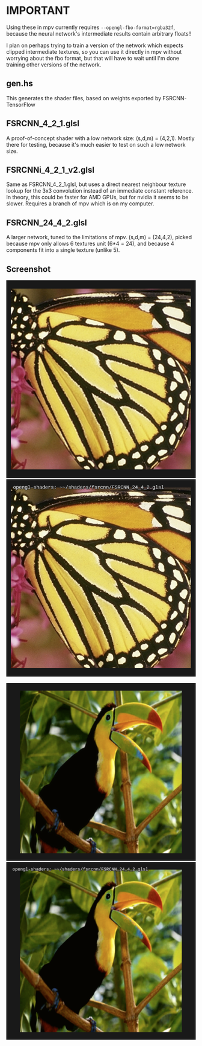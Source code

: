 # IMPORTANT

Using these in mpv currently requires ``--opengl-fbo-format=rgba32f``, because
the neural network's intermediate results contain arbitrary floats!!

I plan on perhaps trying to train a version of the network which expects
clipped intermediate textures, so you can use it directly in mpv without
worrying about the fbo format, but that will have to wait until I'm done
training other versions of the network.

## gen.hs

This generates the shader files, based on weights exported by FSRCNN-TensorFlow

## FSRCNN_4_2_1.glsl

A proof-of-concept shader with a low network size: (s,d,m) = (4,2,1). Mostly
there for testing, because it's much easier to test on such a low network
size.

## FSRCNNi_4_2_1_v2.glsl

Same as FSRCNN_4_2_1.glsl, but uses a direct nearest neighbour texture lookup
for the 3x3 convolution instead of an immediate constant reference. In theory,
this could be faster for AMD GPUs, but for nvidia it seems to be slower.
Requires a branch of mpv which is on my computer.

## FSRCNN_24_4_2.glsl

A larger network, tuned to the limitations of mpv. (s,d,m) = (24,4,2), picked
because mpv only allows 6 textures unit (6*4 = 24), and because 4 components fit
into a single texture (unlike 5).

## Screenshot

![butterfly original](butterfly_original.png)
![butterfly 24_4_2](butterfly_24_4_2.png)

![bird original](./bird_original.png)
![bird 24_4_2](./bird_24_4_2.png)
